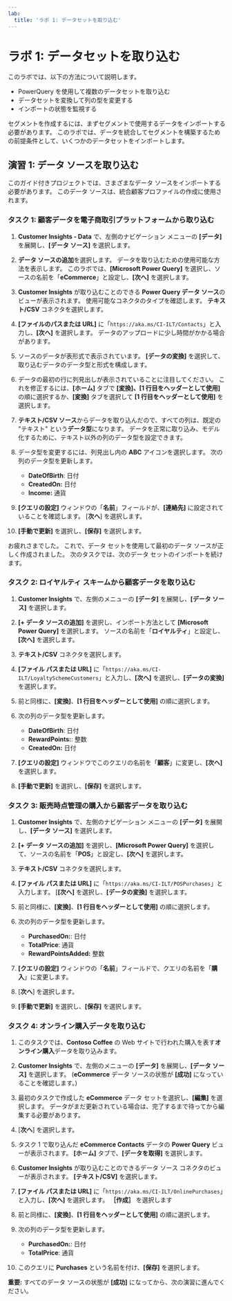 ```yaml
---
lab:
  title: 'ラボ 1: データセットを取り込む'
---
```


# ラボ 1: データセットを取り込む
このラボでは、以下の方法について説明します。
- PowerQuery を使用して複数のデータセットを取り込む
- データセットを変換して列の型を変更する
- インポートの状態を監視する

セグメントを作成するには、まずセグメントで使用するデータをインポートする必要があります。 このラボでは、データを統合してセグメントを構築するための前提条件として、いくつかのデータセットをインポートします。

## 演習 1: データ ソースを取り込む
このガイド付きプロジェクトでは、さまざまなデータ ソースをインポートする必要があります。 このデータ ソースは、統合顧客プロファイルの作成に使用されます。

### タスク 1: 顧客データを電子商取引プラットフォームから取り込む
1. **Customer Insights - Data** で、左側のナビゲーション メニューの **[データ]** を展開し、**[データ ソース]** を選択します。

1. **データ ソースの追加**を選択します。 データを取り込むための使用可能な方法を表示します。 このラボでは、**[Microsoft Power Query]** を選択し、ソースの名前を「**eCommerce**」と設定し、**[次へ]** を選択します。

1. **Customer Insights** が取り込むことのできる **Power Query データ ソース**のビューが表示されます。 使用可能なコネクタのタイプを確認します。 **テキスト/CSV** コネクタを選択します。

1. **[ファイルのパスまたは URL]** に「`https://aka.ms/CI-ILT/Contacts`」と入力し、**[次へ]** を選択します。 データのアップロードに少し時間がかかる場合があります。

1. ソースのデータが表形式で表示されています。 **[データの変換]** を選択して、取り込むデータのデータ型と形式を構成します。

1. データの最初の行に列見出しが表示されていることに注目してください。 これを修正するには、**[ホーム]** タブで **[変換]、[1 行目をヘッダーとして使用]** の順に選択するか、**[変換]** タブを選択して **[1 行目をヘッダーとして使用]** を選択します。

1. **テキスト/CSV ソース**からデータを取り込んだので、すべての列は、既定の "テキスト" という**データ型**になります。 データを正常に取り込み、モデル化するために、テキスト以外の列のデータ型を設定できます。

1. データ型を変更するには、列見出し内の **ABC** アイコンを選択します。 次の列のデータ型を更新します。
    - **DateOfBirth**: 日付
    - **CreatedOn:** 日付
    - **Income:** 通貨

1. **[クエリの設定]** ウィンドウの「**名前**」フィールドが、**[連絡先]** に設定されていることを確認します。 [**次へ**] を選択します。

1. **[手動で更新]** を選択し、**[保存]** を選択します。

お疲れさまでした。 これで、データ セットを使用して最初のデータ ソースが正しく作成されました。 次のタスクでは、次のデータ セットのインポートを続けます。

### タスク 2: ロイヤルティ スキームから顧客データを取り込む
1. **Customer Insights** で、左側のメニューの **[データ]** を展開し、**[データ ソース]** を選択します。

1. **[+ データ ソースの追加]** を選択し、インポート方法として **[Microsoft Power Query]** を選択します。 ソースの名前を「**ロイヤルティ**」と設定し、**[次へ]** を選択します。

1. **テキスト/CSV** コネクタを選択します。

1. **[ファイル パスまたは URL]** に「`https://aka.ms/CI-ILT/LoyaltySchemeCustomers`」と入力し、**[次へ]** を選択し、**[データの変換]** を選択します。

1. 前と同様に、**[変換]**、**[1 行目をヘッダーとして使用]** の順に選択します。

1. 次の列のデータ型を更新します。
    - **DateOfBirth**: 日付
    - **RewardPoints:**: 整数
    - **CreatedOn:** 日付

1. **[クエリの設定]** ウィンドウでこのクエリの名前を「**顧客**」に変更し、**[次へ]** を選択します。

1. **[手動で更新]** を選択し、**[保存]** を選択します。

### タスク 3: 販売時点管理の購入から顧客データを取り込む
1. **Customer Insights** で、左側のナビゲーション メニューの **[データ]** を展開し、**[データ ソース]** を選択します。

1. **[+ データ ソースの追加]** を選択し、**[Microsoft Power Query]** を選択して、ソースの名前を「**POS**」と設定し、**[次へ]** を選択します。

1. **テキスト/CSV** コネクタを選択します。

1. **[ファイル パスまたは URL]** に「`https://aka.ms/CI-ILT/POSPurchases`」と入力します。 [**[次へ]** を選択し、**[データの変換]** を選択します。

1. 前と同様に、**[変換]**、**[1 行目をヘッダーとして使用]** の順に選択します。

1. 次の列のデータ型を更新します。
    - **PurchasedOn:**: 日付
    - **TotalPrice**: 通貨
    - **RewardPointsAdded:** 整数

1. **[クエリの設定]** ウィンドウの「**名前**」フィールドで、クエリの名前を「**購入**」に変更します。

1. [**次へ**] を選択します。

1. **[手動で更新]** を選択し、**[保存]** を選択します。

### タスク 4: オンライン購入データを取り込む
1. このタスクでは、**Contoso Coffee** の Web サイトで行われた購入を表す**オンライン購入**データを取り込みます。

1. **Customer Insights** で、左側のメニューの **[データ]** を展開し、**[データ ソース]** を選択します。 (**eCommerce** データ ソースの状態が **[成功]** になっていることを確認します。)

1. 最初のタスクで作成した **eCommerce** データ セットを選択し、**[編集]** を選択します。 データがまだ更新されている場合は、完了するまで待ってから編集する必要があります。

1. [**次へ**] を選択します。 

1. タスク 1 で取り込んだ **eCommerce Contacts** データの **Power Query** ビューが表示されます。 **[ホーム]** タブで、**[データを取得]** を選択します。

1. **Customer Insights** が取り込むことのできるデータ ソース コネクタのビューが表示されます。 **[テキスト/CSV]** を選択します。

1. **[ファイル パスまたは URL]** に「`https://aka.ms/CI-ILT/OnlinePurchases`」と入力し、**[次へ]** を選択します。 **［作成］** を選択します

1. 前と同様に、**[変換]**、**[1 行目をヘッダーとして使用]** の順に選択します。

1. 次の列のデータ型を更新します。
    - **PurchasedOn:**: 日付
    - **TotalPrice**: 通貨

1. このクエリに **Purchases** という名前を付け、**[保存]** を選択します。

**重要:** すべてのデータ ソースの状態が **[成功]** になってから、次の演習に進んでください。
